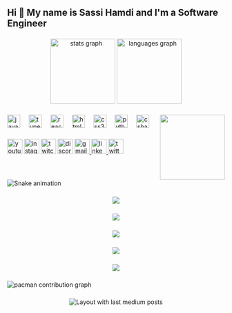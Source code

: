 <h2 align="left">Hi 👋 My name is Sassi Hamdi and I'm a Software Engineer</h2>

###

<div align="center">
  <img src="https://github-readme-stats.vercel.app/api?username=sassihamdi-CD&hide_title=false&hide_rank=false&show_icons=true&include_all_commits=true&count_private=true&disable_animations=false&theme=dracula&locale=en&hide_border=false" height="150" alt="stats graph"  />
  <img src="https://github-readme-stats.vercel.app/api/top-langs?username=sassihamdi-CD&locale=en&hide_title=false&layout=compact&card_width=320&langs_count=5&theme=dracula&hide_border=false" height="150" alt="languages graph"  />
</div>

###

<img align="right" height="150" src="https://media4.giphy.com/media/v1.Y2lkPTc5MGI3NjExenphcnpxaXV5Y2F1aXNqbGZnZDN0OW5rNnlkd2JtYXNjNGJ5dXppbiZlcD12MV9pbnRlcm5hbF9naWZfYnlfaWQmY3Q9Zw/z8ThWNzn4JoNgGQP6R/giphy.gif"  />

###

<div align="left">
  <img src="https://cdn.jsdelivr.net/gh/devicons/devicon/icons/javascript/javascript-original.svg" height="30" alt="javascript logo"  />
  <img width="12" />
  <img src="https://cdn.jsdelivr.net/gh/devicons/devicon/icons/typescript/typescript-original.svg" height="30" alt="typescript logo"  />
  <img width="12" />
  <img src="https://cdn.jsdelivr.net/gh/devicons/devicon/icons/react/react-original.svg" height="30" alt="react logo"  />
  <img width="12" />
  <img src="https://cdn.jsdelivr.net/gh/devicons/devicon/icons/html5/html5-original.svg" height="30" alt="html5 logo"  />
  <img width="12" />
  <img src="https://cdn.jsdelivr.net/gh/devicons/devicon/icons/css3/css3-original.svg" height="30" alt="css3 logo"  />
  <img width="12" />
  <img src="https://cdn.jsdelivr.net/gh/devicons/devicon/icons/python/python-original.svg" height="30" alt="python logo"  />
  <img width="12" />
  <img src="https://cdn.jsdelivr.net/gh/devicons/devicon/icons/csharp/csharp-original.svg" height="30" alt="csharp logo"  />
</div>

###

<div align="left">
  <img src="https://img.shields.io/static/v1?message=Youtube&logo=youtube&label=&color=FF0000&logoColor=white&labelColor=&style=for-the-badge" height="35" alt="youtube logo"  />
  <img src="https://img.shields.io/static/v1?message=Instagram&logo=instagram&label=&color=E4405F&logoColor=white&labelColor=&style=for-the-badge" height="35" alt="instagram logo"  />
  <img src="https://img.shields.io/static/v1?message=Twitch&logo=twitch&label=&color=9146FF&logoColor=white&labelColor=&style=for-the-badge" height="35" alt="twitch logo"  />
  <img src="https://img.shields.io/static/v1?message=Discord&logo=discord&label=&color=7289DA&logoColor=white&labelColor=&style=for-the-badge" height="35" alt="discord logo"  />
  <a href="hamdysassy7@gmail.com" target="_blank">
    <img src="https://img.shields.io/static/v1?message=Gmail&logo=gmail&label=&color=D14836&logoColor=white&labelColor=&style=for-the-badge" height="35" alt="gmail logo"  />
  </a>
  <a href="linkedin.com/in/sassi-hamdi" target="_blank">
    <img src="https://img.shields.io/static/v1?message=LinkedIn&logo=linkedin&label=&color=0077B5&logoColor=white&labelColor=&style=for-the-badge" height="35" alt="linkedin logo"  />
  </a>
  <a href="https://x.com/Sassi_Hamdi_" target="_blank">
    <img src="https://img.shields.io/static/v1?message=Twitter&logo=twitter&label=&color=1DA1F2&logoColor=white&labelColor=&style=for-the-badge" height="35" alt="twitter logo"  />
  </a>
</div>

###

<br clear="both">

<img src="https://raw.githubusercontent.com/sassihamdi-CD/sassihamdi-CD/output/snake.svg" alt="Snake animation" />

###

<div align="center">
  <img src="https://profile-counter.glitch.me/sassihamdi-CD/count.svg?"  />
</div>

###

<div align="center">
  <img src="https://profile-counter.glitch.me/sassihamdi-CD/count.svg?"  />
</div>

###

<div align="center">
  <img src="https://profile-counter.glitch.me/sassihamdi-CD/count.svg?"  />
</div>

###

<div align="center">
  <img src="https://profile-counter.glitch.me/sassihamdi-CD/count.svg?"  />
</div>

###

<div align="center">
  <img src="https://profile-counter.glitch.me/sassihamdi-CD/count.svg?"  />
</div>

###

<picture>
  <source media="(prefers-color-scheme: dark)" srcset="https://raw.githubusercontent.com/sassihamdi-CD/sassihamdi-CD/output/pacman-contribution-graph-dark.svg">
  <source media="(prefers-color-scheme: light)" srcset="https://raw.githubusercontent.com/sassihamdi-CD/sassihamdi-CD/output/pacman-contribution-graph.svg">
  <img alt="pacman contribution graph" src="https://raw.githubusercontent.com/sassihamdi-CD/sassihamdi-CD/output/pacman-contribution-graph.svg">
</picture>

###

<div align="center">
  <img src="https://github-read-medium-git-main.pahlevikun.vercel.app/latest?limit=4&username=@hamdysassy7&theme=default" alt="Layout with last medium posts"  />
</div>

###
